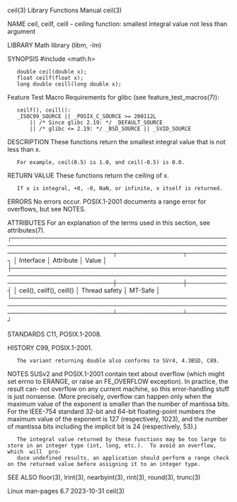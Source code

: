 ceil(3)								   Library Functions Manual							       ceil(3)

NAME
       ceil, ceilf, ceill - ceiling function: smallest integral value not less than argument

LIBRARY
       Math library (libm, -lm)

SYNOPSIS
       #include <math.h>

       double ceil(double x);
       float ceilf(float x);
       long double ceill(long double x);

   Feature Test Macro Requirements for glibc (see feature_test_macros(7)):

       ceilf(), ceill():
	   _ISOC99_SOURCE || _POSIX_C_SOURCE >= 200112L
	       || /* Since glibc 2.19: */ _DEFAULT_SOURCE
	       || /* glibc <= 2.19: */ _BSD_SOURCE || _SVID_SOURCE

DESCRIPTION
       These functions return the smallest integral value that is not less than x.

       For example, ceil(0.5) is 1.0, and ceil(-0.5) is 0.0.

RETURN VALUE
       These functions return the ceiling of x.

       If x is integral, +0, -0, NaN, or infinite, x itself is returned.

ERRORS
       No errors occur.	 POSIX.1-2001 documents a range error for overflows, but see NOTES.

ATTRIBUTES
       For an explanation of the terms used in this section, see attributes(7).
       ┌───────────────────────────────────────────────────────────────────────────────────────────────────────────────────────────┬───────────────┬─────────┐
       │ Interface														   │ Attribute	   │ Value   │
       ├───────────────────────────────────────────────────────────────────────────────────────────────────────────────────────────┼───────────────┼─────────┤
       │ ceil(), ceilf(), ceill()												   │ Thread safety │ MT-Safe │
       └───────────────────────────────────────────────────────────────────────────────────────────────────────────────────────────┴───────────────┴─────────┘

STANDARDS
       C11, POSIX.1-2008.

HISTORY
       C99, POSIX.1-2001.

       The variant returning double also conforms to SVr4, 4.3BSD, C89.

NOTES
       SUSv2  and POSIX.1-2001 contain text about overflow (which might set errno to ERANGE, or raise an FE_OVERFLOW exception).  In practice, the result can‐
       not overflow on any current machine, so this error-handling stuff is just nonsense.  (More precisely, overflow can happen only when the	maximum	 value
       of  the	exponent is smaller than the number of mantissa bits.  For the IEEE-754 standard 32-bit and 64-bit floating-point numbers the maximum value of
       the exponent is 127 (respectively, 1023), and the number of mantissa bits including the implicit bit is 24 (respectively, 53).)

       The integral value returned by these functions may be too large to store in an integer type (int, long, etc.).  To avoid an overflow, which  will  pro‐
       duce undefined results, an application should perform a range check on the returned value before assigning it to an integer type.

SEE ALSO
       floor(3), lrint(3), nearbyint(3), rint(3), round(3), trunc(3)

Linux man-pages 6.7							  2023-10-31								       ceil(3)
